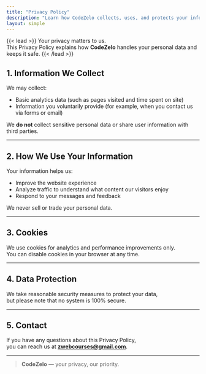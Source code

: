 ```yaml
---
title: "Privacy Policy"
description: "Learn how CodeZelo collects, uses, and protects your information."
layout: simple
---
```


{{< lead >}}
Your privacy matters to us.  
This Privacy Policy explains how **CodeZelo** handles your personal data and keeps it safe.
{{< /lead >}}

## 1. Information We Collect
We may collect:
- Basic analytics data (such as pages visited and time spent on site)
- Information you voluntarily provide (for example, when you contact us via forms or email)

We **do not** collect sensitive personal data or share user information with third parties.

---

## 2. How We Use Your Information
Your information helps us:
- Improve the website experience  
- Analyze traffic to understand what content our visitors enjoy  
- Respond to your messages and feedback  

We never sell or trade your personal data.

---

## 3. Cookies
We use cookies for analytics and performance improvements only.  
You can disable cookies in your browser at any time.

---

## 4. Data Protection
We take reasonable security measures to protect your data,  
but please note that no system is 100% secure.

---

## 5. Contact
If you have any questions about this Privacy Policy,  
you can reach us at **zwebcourses@gmail.com**.

---

> **CodeZelo** — your privacy, our priority.
